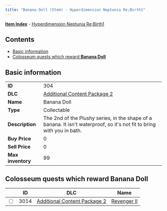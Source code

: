 ```yaml
---
title: "Banana Doll (Item) - Hyperdimension Neptunia Re;Birth1"
---
```


[**Item Index**](/neptunia/rb1/item/index.html) - [Hyperdimension Neptunia Re;Birth1](/neptunia/rb1)

## Contents

- [Basic information](#basic-information)
- [Colosseum quests which reward **Banana Doll**](#colosseum-quests-which-reward-banana-doll)

## Basic information

|   |   |
| -- | -- |
| **ID** | 304 |
| **DLC** | [Additional Content Package 2](/neptunia/rb1/dlc/11-pack2.html) |
| **Name** | Banana Doll |
| **Type** | Collectable |
| **Description** | The 2nd of the Plushy series, in the shape of a banana. It isn't waterproof, so it's not fit to bring with you in bath. |
| **Buy Price** | 0 |
| **Sell Price** | 0 |
| **Max inventory** | 99 |


## Colosseum quests which reward **Banana Doll**

|    | ID | DLC | Name |
| -- | -- | --- | ---- |
| <input type="checkbox" id="rb1-colosseum-11-3014" class="trackbox" /> | 3014 | [Additional Content Package 2](/neptunia/rb1/dlc/11-pack2.html) | [Revenger II](/neptunia/rb1/colosseum/11-3014-revenger-ii.html) |
